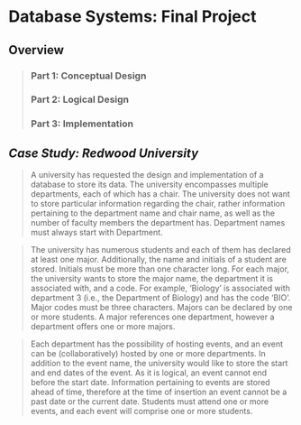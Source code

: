 # Database Systems: Final Project

## Overview
> ### Part 1: Conceptual Design
> ### Part 2: Logical Design
> ### Part 3: Implementation

## _Case Study: Redwood University_
> A university has requested the design and implementation of a database to store its data. The university encompasses multiple departments, each of which has a chair. The university does not want to store particular information regarding the chair, rather information pertaining to the department name and chair name, as well as the number of faculty members the department has. Department names must always start with Department. 

> The university has numerous students and each of them has declared at least one major. Additionally, the name and initials of a student are stored. Initials must be more than one character long. For each major, the university wants to store the major name, the department it is associated with, and a code. For example, ‘Biology’ is associated with department 3 (i.e., the Department of Biology) and has the code ‘BIO’. Major codes must be three characters. Majors can be declared by one or more students. A major references one department, however a department offers one or more majors. 

> Each department has the possibility of hosting events, and an event can be (collaboratively) hosted by one or more departments. In addition to the event name, the university would like to store the start and end dates of the event. As it is logical, an event cannot end before the start date. Information pertaining to events are stored ahead of time, therefore at the time of insertion an event cannot be a past date or the current date. Students must attend one or more events, and each event will comprise one or more students.



